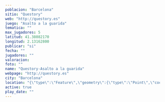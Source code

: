 ```yaml
---
poblacion: "Barcelona"
sitio: "Questory"
web: "http://questory.es"
juego: "Asalto a la guarida"
tematica: ""
max_jugadores: 5
latitud: 41.38082170
longitud: 2.13162800
publicar: "si"
fecha: ""
jugadores: ""
valoracion: 
foto: ""
name: "Questory-Asalto a la guarida"
webpage: "http://questory.es"
city: "Barcelona"
location: "{\"type\":\"Feature\",\"geometry\":{\"type\":\"Point\",\"coordinates\":[\"41,38082170\",\"2,13162800\"]}}"
active: true
play_date: ""
---
```

